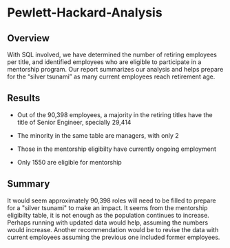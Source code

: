 # Pewlett-Hackard-Analysis

## Overview
With SQL involved, we have determined the number of retiring employees per title, and identified employees who are eligible to participate in a mentorship program. Our report summarizes our analysis and helps prepare for the “silver tsunami” as many current employees reach retirement age.

## Results

* Out of the 90,398 employees, a majority in the retiring titles have the title of Senior Engineer, specially 29,414
* The minority in the same table are managers, with only 2

* Those in the mentorship eligibilty have currently ongoing employment
* Only 1550 are eligible for mentorship

## Summary

It would seem approximately 90,398 roles will need to be filled to prepare for a "silver tsunami" to make an impact. It seems from the mentorship eligibilty table, it is not enough as the population continues to increase. Perhaps running with updated data would help, assuming the numbers would increase. Another recommendation would be to revise the data with current employees assuming the previous one included former employees.
